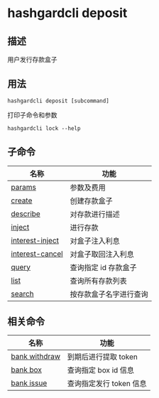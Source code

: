 # hashgardcli deposit

## 描述
用户发行存款盒子

## 用法

```shell
hashgardcli deposit [subcommand]
```

打印子命令和参数

```shell
hashgardcli lock --help
```
## 子命令
| 名称                        | 功能     |
| -------------------------- | ------------ |
| [params](params.md)        | 参数及费用    |
| [create](create.md)        | 创建存款盒子    |
| [describe](describe.md)   |  对存款进行描述 |
| [inject](inject.md)   |  进行存款 |
| [interest-inject](interest-inject.md)   |  对盒子注入利息 |
| [interest-cancel](interest-cancel.md)   |  对盒子取回注入利息|
| [query](query.md)  |  查询指定 id 存款盒子 |
| [list](list.md)   | 查询所有存款列表  |
| [search](search.md)  | 按存款盒子名字进行查询  |


## 相关命令
| 名称                        | 功能     |
| -------------------------- | ------------ |
| [bank withdraw](../bank/withdraw.md) | 到期后进行提取 token   |
| [bank box](../bank/box.md)        | 查询指定 box id 信息|
| [bank issue](../bank/issue.md)        | 查询指定发行 token 信息|
